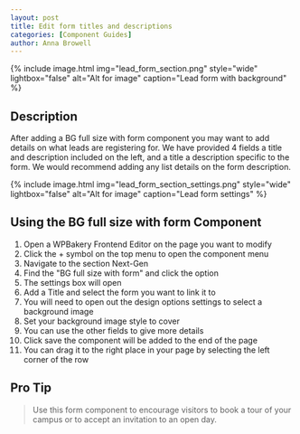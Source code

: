 ```yaml
---
layout: post
title: Edit form titles and descriptions
categories: [Component Guides]
author: Anna Browell
---
```

{% include image.html img="lead_form_section.png" style="wide" lightbox="false" alt="Alt for image" caption="Lead form with background" %}


## Description

After adding a BG full size with form component you may want to add details on what leads are registering for. We have provided 4 fields a title and description included on the left, and a title a description specific to the form. We would recommend adding any list details on the form description.

{% include image.html img="lead_form_section_settings.png" style="wide" lightbox="false" alt="Alt for image" caption="Lead form settings" %}


## Using the BG full size with form  Component


1. Open a WPBakery Frontend Editor on the page you want to modify
2. Click the + symbol on the top menu to open the component menu
3. Navigate to the section Next-Gen
4. Find the "BG full size with form" and click the option
5. The settings box will open
6. Add a Title and select the form you want to link it to
7. You will need to open out the design options settings to select a background image
8. Set your background image style to cover
9. You can use the other fields to give more details
10. Click save the component will be added to the end of the page
11. You can drag it to the right place in your page by selecting the left corner of the row


## Pro Tip
> Use this form component to encourage visitors to book a tour of your campus or to accept an invitation to an open day.
